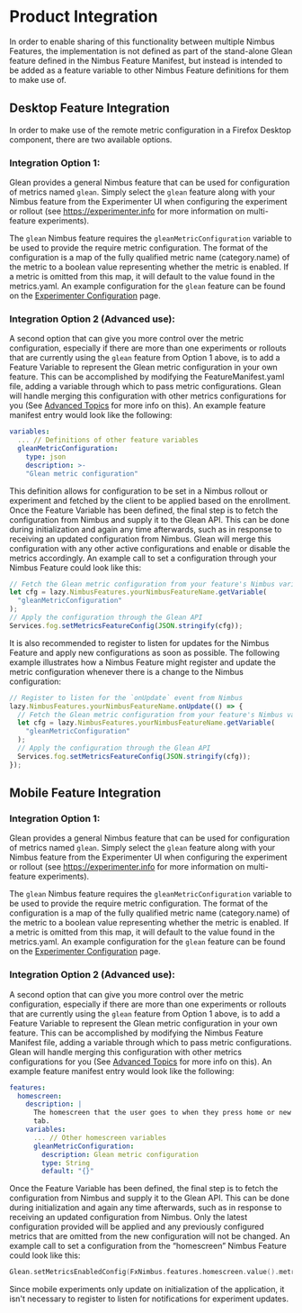 # Product Integration

In order to enable sharing of this functionality between multiple Nimbus Features, the implementation is not defined as part of the stand-alone Glean feature defined in the Nimbus Feature Manifest, but instead is intended to be added as a feature variable to other Nimbus Feature definitions for them to make use of.

## Desktop Feature Integration

In order to make use of the remote metric configuration in a Firefox Desktop component, there are two available options.

### Integration Option 1:

Glean provides a general Nimbus feature that can be used for configuration of metrics named `glean`. Simply select the `glean` feature along with your Nimbus feature from the Experimenter UI when configuring the experiment or rollout (see https://experimenter.info for more information on multi-feature experiments).

The `glean` Nimbus feature requires the `gleanMetricConfiguration` variable to be used to provide the require metric configuration. The format of the configuration is a map of the fully qualified metric name (category.name) of the metric to a boolean value representing whether the metric is enabled. If a metric is omitted from this map, it will default to the value found in the metrics.yaml. An example configuration for the `glean` feature can be found on the [Experimenter Configuration](./experimenter-configuration.md) page.


### Integration Option 2 (Advanced use):

 A second option that can give you more control over the metric configuration, especially if there are more than one experiments or rollouts that are currently using the `glean` feature from Option 1 above, is to add a Feature Variable to represent the Glean metric configuration in your own feature. This can be accomplished by modifying the FeatureManifest.yaml file, adding a variable through which to pass metric configurations. Glean will handle merging this configuration with other metrics configurations for you (See [Advanced Topics](./advanced-topics.md) for more info on this). An example feature manifest entry would look like the following:

```yaml
variables:
  ... // Definitions of other feature variables
  gleanMetricConfiguration:
    type: json
    description: >-
    "Glean metric configuration"
```

This definition allows for configuration to be set in a Nimbus rollout or experiment and fetched by the client to be applied based on the enrollment. Once the Feature Variable has been defined, the final step is to fetch the configuration from Nimbus and supply it to the Glean API. This can be done during initialization and again any time afterwards, such as in response to receiving an updated configuration from Nimbus. Glean will merge this configuration with any other active configurations and enable or disable the metrics accordingly. An example call to set a configuration through your Nimbus Feature could look like this:

```JavaScript
// Fetch the Glean metric configuration from your feature's Nimbus variable
let cfg = lazy.NimbusFeatures.yourNimbusFeatureName.getVariable(
  "gleanMetricConfiguration"
);
// Apply the configuration through the Glean API
Services.fog.setMetricsFeatureConfig(JSON.stringify(cfg));
```

It is also recommended to register to listen for updates for the Nimbus Feature and apply new configurations as soon as possible. The following example illustrates how a Nimbus Feature might register and update the metric configuration whenever there is a change to the Nimbus configuration:

```JavaScript
// Register to listen for the `onUpdate` event from Nimbus
lazy.NimbusFeatures.yourNimbusFeatureName.onUpdate(() => {
  // Fetch the Glean metric configuration from your feature's Nimbus variable
  let cfg = lazy.NimbusFeatures.yourNimbusFeatureName.getVariable(
    "gleanMetricConfiguration"
  );
  // Apply the configuration through the Glean API
  Services.fog.setMetricsFeatureConfig(JSON.stringify(cfg));
});
```

## Mobile Feature Integration

### Integration Option 1:

Glean provides a general Nimbus feature that can be used for configuration of metrics named `glean`. Simply select the `glean` feature along with your Nimbus feature from the Experimenter UI when configuring the experiment or rollout (see https://experimenter.info for more information on multi-feature experiments).

The `glean` Nimbus feature requires the `gleanMetricConfiguration` variable to be used to provide the require metric configuration. The format of the configuration is a map of the fully qualified metric name (category.name) of the metric to a boolean value representing whether the metric is enabled. If a metric is omitted from this map, it will default to the value found in the metrics.yaml. An example configuration for the `glean` feature can be found on the [Experimenter Configuration](./experimenter-configuration.md) page.

### Integration Option 2 (Advanced use):

A second option that can give you more control over the metric configuration, especially if there are more than one experiments or rollouts that are currently using the `glean` feature from Option 1 above, is to add a Feature Variable to represent the Glean metric configuration in your own feature. This can be accomplished by modifying the Nimbus Feature Manifest file, adding a variable through which to pass metric configurations. Glean will handle merging this configuration with other metrics configurations for you (See [Advanced Topics](./advanced-topics.md) for more info on this). An example feature manifest entry would look like the following:

```yaml
features:
  homescreen:
    description: |
      The homescreen that the user goes to when they press home or new    
      tab.
    variables:
      ... // Other homescreen variables
      gleanMetricConfiguration:
        description: Glean metric configuration
        type: String
        default: "{}"
```

Once the Feature Variable has been defined, the final step is to fetch the configuration from Nimbus and supply it to the Glean API. This can be done during initialization and again any time afterwards, such as in response to receiving an updated configuration from Nimbus. Only the latest configuration provided will be applied and any previously configured metrics that are omitted from the new configuration will not be changed. An example call to set a configuration from the “homescreen” Nimbus Feature could look like this:

```Swift
Glean.setMetricsEnabledConfig(FxNimbus.features.homescreen.value().metricsEnabled)
```

Since mobile experiments only update on initialization of the application, it isn't necessary to register to listen for notifications for experiment updates.

[Nimbus]: https://experimenter.info
[Nimbus Desktop Feature API]: https://experimenter.info/desktop-feature-api